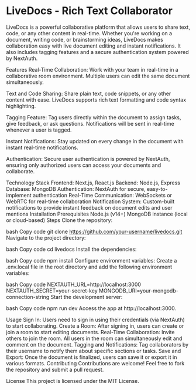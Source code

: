 


<h1>LiveDocs - Rich Text Collaborator</h1>

LiveDocs is a powerful collaborative platform that allows users to share text, code, or any other content in real-time. Whether you're working on a document, writing code, or brainstorming ideas, LiveDocs makes collaboration easy with live document editing and instant notifications. It also includes tagging features and a secure authentication system powered by NextAuth.

Features
Real-Time Collaboration: Work with your team in real-time in a collaborative room environment. Multiple users can edit the same document simultaneously.

Text and Code Sharing: Share plain text, code snippets, or any other content with ease. LiveDocs supports rich text formatting and code syntax highlighting.

Tagging Feature: Tag users directly within the document to assign tasks, give feedback, or ask questions. Notifications will be sent in real-time whenever a user is tagged.

Instant Notifications: Stay updated on every change in the document with instant real-time notifications.

Authentication: Secure user authentication is powered by NextAuth, ensuring only authorized users can access your documents and collaborate.

Technology Stack
Frontend: Next.js, React.js
Backend: Node.js, Express
Database: MongoDB
Authentication: NextAuth for secure, easy-to-implement authentication
Real-Time Communication: WebSockets or WebRTC for real-time collaboration
Notification System: Custom-built notifications to provide instant feedback on document edits and user mentions
Installation
Prerequisites
Node.js (v14+)
MongoDB instance (local or cloud-based)
Steps
Clone the repository:

bash
Copy code
git clone https://github.com/your-username/livedocs.git
Navigate to the project directory:

bash
Copy code
cd livedocs
Install the dependencies:

bash
Copy code
npm install
Configure environment variables: Create a .env.local file in the root directory and add the following environment variables:

bash
Copy code
NEXTAUTH_URL=http://localhost:3000
NEXTAUTH_SECRET=your-secret-key
MONGODB_URI=your-mongodb-connection-string
Start the development server:

bash
Copy code
npm run dev
Access the app at http://localhost:3000.

Usage
Sign In: Users need to sign in using their credentials (via NextAuth) to start collaborating.
Create a Room: After signing in, users can create or join a room to start editing documents.
Real-Time Collaboration: Invite others to join the room. All users in the room can simultaneously edit and comment on the document.
Tagging and Notifications: Tag collaborators by their username to notify them about specific sections or tasks.
Save and Export: Once the document is finalized, users can save it or export it in various formats.
Contributing
Contributions are welcome! Feel free to fork the repository and submit a pull request.

License
This project is licensed under the MIT License.

